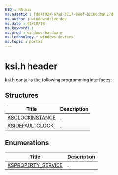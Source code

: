 ```yaml
---
UID : NA:ksi
ms.assetid : fdd7f024-67ad-3717-8eef-b2160dba827d
ms.author : windowsdriverdev
ms.date : 01/18/18
ms.keywords : 
ms.prod : windows-hardware
ms.technology : windows-devices
ms.topic : portal
---
```


# ksi.h header



ksi.h contains the following programming interfaces:







## Structures
| Title | Description |
| ---- |:---- |
| [KSCLOCKINSTANCE](ns-ksi-ksclockinstance.md) | . |
| [KSIDEFAULTCLOCK](ns-ksi-ksidefaultclock.md) | . |


## Enumerations
| Title | Description |
| ---- |:---- |
| [KSPROPERTY_SERVICE](ne-ksi-ksproperty_service.md) | . |